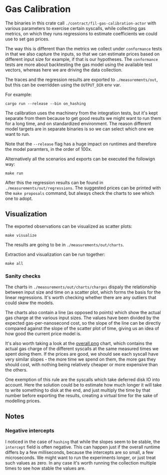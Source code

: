 # Gas Calibration

The binaries in this crate call `./contract/fil-gas-calibration-actor` with various parameters to exercise certain syscalls,
while collecting gas metrics, on which they runs regressions to estimate coefficients we could use to set gas prices.

The way this is different than the metrics we collect under `conformance` tests in that we also capture the inputs,
so that we can estimate prices based on different input size for example, if that is our hypotheses. The `conformance` tests are
more about backtesting the gas model using the available test vectors, whereas here we are driving the data collection.

The traces and the regression results are exported to `./measurements/out`, but this can be overridden using the `OUTPUT_DIR` env var.

For example:

```shell
cargo run --release --bin on_hashing
```

The calibration uses the machinery from the integration tests, but it's kept separate from them because to get good results we might want to run them for a long time, and on standardized environment. The reason different model targets are in separate binaries is so we can select which one we want to run.

Note that the `--release` flag has a huge impact on runtimes and therefore the model paramters, in the order of 100x.

Alternatively all the scenarios and exports can be executed the followign way:

```shell
make run
```

After this the regression results can be found in `./measurements/out/regressions`. The suggested prices can be printed with the `make proposals` command, but always check the charts to see which one to adopt.

## Visualization

The exported observations can be visualized as scatter plots:

```shell
make visualize
```

The results are going to be in `./measurements/out/charts`.

Extraction and visualization can be run together:

```shell
make all
```

### Sanity checks

The charts in `./measurements/out/charts/charges` dispaly the relationship between input size and time on a scatter plot,
which forms the basis for the linear regressions. It's worth checking whether there are any outliers that could skew the models.

The charts also contain a line (as opposed to points) which show the actual gas charge at the various input sizes.
The values have been divided by the expected gas-per-nanosecond cost, so the slope of the line can be directly compared
against the slope of the scatter plot of time, giving us an idea of how good the current price model is.

It's also worth taking a look at the [overall.png](./measurements/out/charts/overall.png) chart, which contains the actual gas charge
of the different syscalls at the same measured times we spent doing them. If the prices are good, we should see each syscall have very
similar slopes - the more time we spend on them, the more gas they should cost, with nothing being relatively cheaper or more expensive
than the others.

One exemption of this rule are the syscalls which take deferred disk IO into account. Here the solution could be to estimate how much longer
it will take to write something to disk at the end, and just multiply the time by that number before exporting the results, creating a
virtual time for the sake of modelling prices.

## Notes

### Negative intercepts

I noticed in the case of `hashing` that while the slopes seem to be stable, the `intercept` field is often negative. This can happen just if the overall runtime differs by a few milliseconds, because the intercepts are so small, a few microseconds. We might want to run the experiments longer, or just treat such values as zero. In any case it's worth running the collection multiple times to see how stable the values are.
